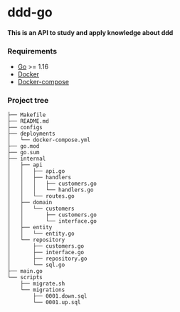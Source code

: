 # ddd-go

#### This is an API to study and apply knowledge about ddd

### Requirements
* [Go](https://golang.org/doc/install) >= 1.16
* [Docker](https://docs.docker.com/get-docker/)
* [Docker-compose](https://docs.docker.com/compose/)

### Project tree
````
├── Makefile
├── README.md
├── configs
├── deployments
│   └── docker-compose.yml
├── go.mod
├── go.sum
├── internal
│   ├── api
│   │   ├── api.go
│   │   ├── handlers
│   │   │   ├── customers.go
│   │   │   └── handlers.go
│   │   └── routes.go
│   ├── domain
│   │   └── customers
│   │       ├── customers.go
│   │       └── interface.go
│   ├── entity
│   │   └── entity.go
│   └── repository
│       ├── customers.go
│       ├── interface.go
│       ├── repository.go
│       └── sql.go
├── main.go
└── scripts
    ├── migrate.sh
    └── migrations
        ├── 0001.down.sql
        └── 0001.up.sql
